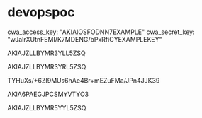 # devopspoc

cwa_access_key: "AKIAIOSFODNN7EXAMPLE"
        cwa_secret_key: "wJalrXUtnFEMI/K7MDENG/bPxRfiCYEXAMPLEKEY"


AKIAJZLLBYMR3YLL5ZSQ

AKIAJZLLBYMR3YRL5ZSQ

TYHuXs/+6ZI9MUs6hAe4Br+mEZuFMa/JPn4JJK39


AKIA6PAEGJPCSMYVTYO3

AKIAJZLLBYMR5YYL5ZSQ
